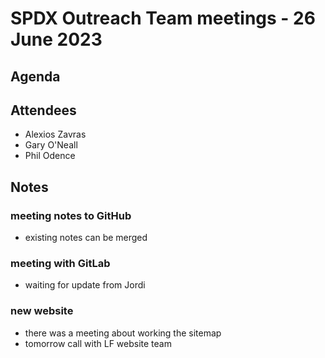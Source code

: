 # SPDX Outreach Team meetings - 26 June 2023

## Agenda


## Attendees
- Alexios Zavras
- Gary O'Neall
- Phil Odence


## Notes

### meeting notes to GitHub
- existing notes can be merged

### meeting with GitLab
- waiting for update from Jordi
  
### new website
- there was a meeting about working the sitemap
- tomorrow call with LF website team

